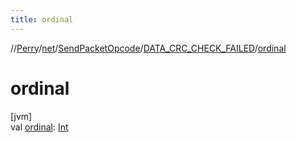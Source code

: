 ```yaml
---
title: ordinal
---
```

//[Perry](../../../../index.html)/[net](../../index.html)/[SendPacketOpcode](../index.html)/[DATA_CRC_CHECK_FAILED](index.html)/[ordinal](ordinal.html)



# ordinal



[jvm]\
val [ordinal](ordinal.html): [Int](https://kotlinlang.org/api/latest/jvm/stdlib/kotlin/-int/index.html)




